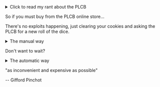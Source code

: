 
<details>
  <summary>Click to read my rant about the PLCB</summary>

The Pennsylvania Liquor Control Board has made the COVID-19 pandemic even more dangerous by forcing residents to drive across the border to purchase alcohol: https://reason.com/2020/04/07/pennsylvania-has-made-it-both-difficult-and-dangerous-to-buy-liquor/

The situation is so bad that neighboring states are banning PA residents: https://www.cnn.com/2020/04/15/us/pennsylvania-liquor-sales-ohio-west-virginia-trnd/index.html

Restaurants are in trouble because of the PLCB's archaic prohibition-era laws: https://www.inquirer.com/business/wine-importers-lawsuit-plcb-liquor-control-direct-shipping-20200416.html

Online sales are open, but the PLCB has severely restricted sales to only a select few that are randomly selected: https://www.post-gazette.com/life/drinks/2020/04/15/PA-PLCB-special-order-sales-online-wine-spirits/stories/202004150059

There are really easy solutions to this: https://www.fox43.com/article/news/local/state-lawmakers-look-to-fix-failed-liquor-control-board-system-allow-curbside-pickup/521-386a4fd2-38e9-44de-9c9b-bd53eee8564e

I recommend not purchasing from the PLCB stores and instead buying safely from local distilleries, breweries, and wineries, or ordering online from out of state.

But if the state store is your only option, you should not be forced to endanger the welfare of others because the PLCB cannot manage a business. The PLCB needs to innovate as other businesses are doing during this trying time.
</details>

So if you must buy from the PLCB online store...

There's no exploits happening, just clearing your cookies and asking the PLCB for a new roll of the dice.

<details>
  <summary>The manual way</summary>
  
1. Right click this link and click "Open in private": https://www.finewineandgoodspirits.com/webapp/wcs/stores/servlet/SpecialAccessLandingPageView?langId=-1&storeId=10051&catalogId=10051
2. Didn't work? Close private brower window and start over.

**If it says they have "reached fulfillment capacity" the store is permanently closed for the day.**
</details>

Don't want to wait?

<details>
  <summary>The automatic way</summary>
  
1. Ensure you have:
 - [PHP](https://www.php.net)
 - [Composer](https://getcomposer.org)
 - [chromedriver](https://chromedriver.chromium.org)
 - Google Chrome
2. Check out this repository and run `composer install`
3. Start chromedriver with `chromedriver --port=4444`
4. Run `php plcb.php`
5. Wait until "Shop now" button appears
 </details>

"as inconvenient and expensive as possible"

-- Gifford Pinchot
